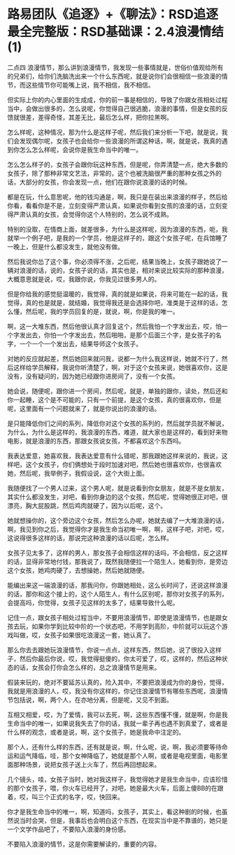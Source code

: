# 路易团队《追逐》+《聊法》：RSD追逐最全完整版：RSD基础课：2.4浪漫情结(1)

二点四 浪漫情节，那么讲到浪漫情节，我发现一些事情就是，世俗价值观给所有的兄弟们，给你们洗脑洗出来一个什么东西呢，就是说你们会很相信一些浪漫的情节，而这些情节你可能嘴上说，我不相信，我不相信。

但实际上你的内心里面的生成成，你的前一事是相信的，导致了你跟女孩相处过程当中，会做出很多的，怎么说呢，你觉得自己很逃脆，浪漫的事情，但是女孩的反馈就很差，差得奇怪，其差无比，最后怎么样，把你拉黑啊。

怎么样呢，这种情况，那为什么是这样子呢，然后我们来分析一下吧，就是说，我们会发现偶尔呢，女孩子也会给你一些浪漫的所谓这种话，啊，就是说，我真的遇到你怎么怎么样呢，会说你是我生命当中的唯一。

怎么怎么样子的，女孩子会跟你玩这种东西，但是呢，你弄清楚一点，绝大多数的女孩子，除了那种非常文艺法，非常的，这个也被洗脑很严重的那种女孩之外的话，大部分的女孩，你会发现一点，他们在跟你说浪漫的话的时候。

都是在玩，什么意思呢，他的钱沟通是，啊，我只是在装出来浪漫的样子，然后给你看，看看你是不是，立刻变得严肃认真，如果说你看到女孩的浪漫的话，立刻变得严肃认真的女孩，会觉得你这个人特别的，怎么说不成熟。

特别的没取，在情商上面，就差很多，为什么是这样呢，因为浪漫的东西，呃，我就举一个例子吧，是我的一个学员，他是这样子的，跟这个女孩子呢，在兵馆睡了一晚上，但是什么都没发生，就他没有做。

然后我说你怂了这个事，你必须得不涨，之后呢，结果当晚上，女孩子跟她说了一辆对浪漫的话，说的，女孩子说的话，其实也是，相对来说比较实际的那种浪漫，大概意思就是说，哎，我跟你说，你我见过很多男人的。

但是你给我的感觉挺温暖的，我觉得，真的就是如果说，将来可能在一起的话，我觉得，真的也是就是，就结婚，我觉得我还是会选择你吧，准类是于这样的话，怎么懂，然后呢，我的学员回复的是，就说，啊，你是我的唯一。

啊，这一大堆东西，然后他很认真才回复这个，然后我怕一个字发出去，哎，怕一个字发出去，你怕一个字发出去，然后啪啪，是那个后面三个字，是女孩子的名字，一个一个一个发出去，结果导师这个女孩子。

对她的反应就起差，然后她回来就问我，说都一为什么我这样说，她就不行了，然后这样给学员解释，我说你听清楚了，啊，对于这个女孩来说，她很喜欢你，这是没有，没有疑问的，因为她已经跟你进房间了，没有一个女孩。

她会说，随便呢，跟你进一个房间，然后呢，就是，单独的跟你，读处，然后还和你一起睡，这个是不可能的，只有一个前提，是这个女孩，真的很喜欢你，但是呢，这里面有一个问题就来了，就是你说出的浪漫的话。

是只能降低你们之间的系列，降低你对这个女孩的系列的，然后就学员就不解说，为什么，为什么是这样的，我浪漫的东西，难道，就大家也是这样的，看到好来物电影，就是浪漫的东西，那跟女孩说女孩，不都喜欢这个东西吗。

我表达爱意，她喜欢我，我表达爱意有什么错呢，那我跟她这样来说的，我说，这样吧，这个女孩子，你们俩想处于段时加速对吧，然后她也很喜欢你，也很喜欢她，然后呢，我举例子，我假设说，这个大街上面。

我随便找了一个男人过来，这个男人呢，就是说看到你女朋友，就是不是女朋友，其实什么都没发生，对吧，看到你身边的这个女孩，然后呢，觉得她很正对吧，很漂亮，胸大屁股跳，然后鸡肉就硬了，因为以后呢，这个。

她就想操你的，这个旁边这个女孩，然后怎么办呢，她就去编了一大堆浪漫的话，啊，我见到你之后，我觉得你才是我生命当初唯一啊，啊，这样子吧，对吧，哎，这说得很多这样的话，那说完这种浪漫的话以后呢，怎么样。

女孩子见太多了，这样的男人，那女孩子会相信这样的话吗，不会相信，反之这样的话，显得非常地付钱，那我说了，既然我随便拉一个陌生人，她看到你，是旁边这个女孩，她鸡肉硬了，去想操她，然后她就随便。

能编出来这一端浪漫的话，那我问你，你跟她相处，这么长时间了，还说这样浪漫的话，那你和这个接上的，这个人陌生人，有什么区别呢，那你对女孩子的系列，会提高吗，你觉得，女孩子见这样的太多了，结果导致什么呢。

记住一点，跟女孩子相处过程当中，不要用浪漫情节，即使是浪漫情节，也是跟女孩去玩，如果你学到比较中阶的一个状态吧，不用学到高阶，中阶就可以玩这个游戏叫做，哎，女孩子如果很吃浪漫这一套，她认真了。

那么你去去跟她玩浪漫情节，你说一点点，这样东西，然后她，说了很投入这样子，然后你最后你说，哎，我觉得挺傻的，你太可爱了，哎，这样的，然后这种状态的话，女孩会打你会怎么样的，总之浪漫情节是用来。

假装来玩的，绝对不要延苏认真的，险入其中，不要把浪漫成为你的身份，觉得，我就是用浪漫的人，哎，我没有你这样的，你记住浪漫情节有哪些东西呢，浪漫情节包括说，啊，两个人，在亦地分离，但是呢，又见不到面。

互相又相爱，哎，为了爱情，我可以去死，啊，这些东西懂不懂，就是啊，你是我生命当中的唯一，如果说我失去了你的话，我就一辈子再也遇不到真爱了，或者是什么样的观念，或者是说，啊，这个女孩子，她是我命中注定的。

那个人，还有什么样的东西，还有就是说，啊，什么呢，说，啊，我必须要等待命运和运气降临，哇，那个女神降临了，她就是那个人啊，或者是电视里面，电影里面那种场景，说把女孩子送上火车了，然后再回想起来。

几个镜头，哇，女孩子当时，她对我这样子，我觉得她才是我生命当中，应该珍惜的那个女孩子，喂，你火车已经开了，对吧，她是最大火车，后面上傻BB的在跟着，哎，叫三个正式的名字，哎，快回来。

你才是我生命当中的唯一，啊，知道吗，女孩子，其实上，看这种剧的时候，也虽然说当时会哭，但是，我事后也会明白这个东西，在现实当中是不靠谱的，她只是一个文学作品吧了，不要陷入浪漫的身份感。

不要陷入浪漫的情节，这是你需要解读的，重要的内容。